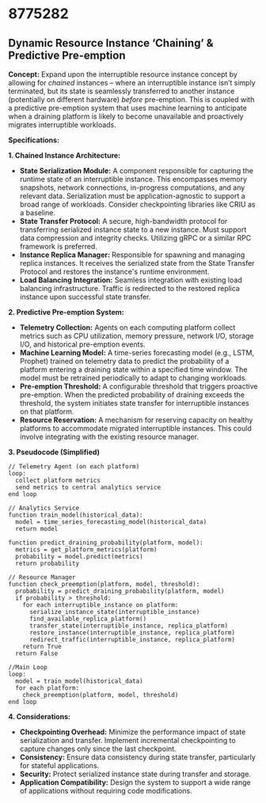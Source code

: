 # 8775282

## Dynamic Resource Instance ‘Chaining’ & Predictive Pre-emption

**Concept:** Expand upon the interruptible resource instance concept by allowing for *chained* instances – where an interruptible instance isn’t simply terminated, but its state is seamlessly transferred to another instance (potentially on different hardware) *before* pre-emption. This is coupled with a predictive pre-emption system that uses machine learning to anticipate when a draining platform is likely to become unavailable and proactively migrates interruptible workloads.

**Specifications:**

**1. Chained Instance Architecture:**

*   **State Serialization Module:** A component responsible for capturing the runtime state of an interruptible instance. This encompasses memory snapshots, network connections, in-progress computations, and any relevant data. Serialization must be application-agnostic to support a broad range of workloads.  Consider checkpointing libraries like CRIU as a baseline.
*   **State Transfer Protocol:** A secure, high-bandwidth protocol for transferring serialized instance state to a new instance. Must support data compression and integrity checks. Utilizing gRPC or a similar RPC framework is preferred.
*   **Instance Replica Manager:**  Responsible for spawning and managing replica instances.  It receives the serialized state from the State Transfer Protocol and restores the instance's runtime environment.
*   **Load Balancing Integration:** Seamless integration with existing load balancing infrastructure.  Traffic is redirected to the restored replica instance upon successful state transfer.

**2. Predictive Pre-emption System:**

*   **Telemetry Collection:** Agents on each computing platform collect metrics such as CPU utilization, memory pressure, network I/O, storage I/O, and historical pre-emption events.
*   **Machine Learning Model:** A time-series forecasting model (e.g., LSTM, Prophet) trained on telemetry data to predict the probability of a platform entering a draining state within a specified time window.  The model must be retrained periodically to adapt to changing workloads.
*   **Pre-emption Threshold:**  A configurable threshold that triggers proactive pre-emption.  When the predicted probability of draining exceeds the threshold, the system initiates state transfer for interruptible instances on that platform.
*   **Resource Reservation:**  A mechanism for reserving capacity on healthy platforms to accommodate migrated interruptible instances. This could involve integrating with the existing resource manager.

**3. Pseudocode (Simplified)**

```pseudocode
// Telemetry Agent (on each platform)
loop:
  collect platform metrics
  send metrics to central analytics service
end loop

// Analytics Service
function train_model(historical_data):
  model = time_series_forecasting_model(historical_data)
  return model

function predict_draining_probability(platform, model):
  metrics = get_platform_metrics(platform)
  probability = model.predict(metrics)
  return probability

// Resource Manager
function check_preemption(platform, model, threshold):
  probability = predict_draining_probability(platform, model)
  if probability > threshold:
    for each interruptible_instance on platform:
      serialize_instance_state(interruptible_instance)
      find_available_replica_platform()
      transfer_state(interruptible_instance, replica_platform)
      restore_instance(interruptible_instance, replica_platform)
      redirect_traffic(interruptible_instance, replica_platform)
    return True
  return False

//Main Loop
loop:
  model = train_model(historical_data)
  for each platform:
    check_preemption(platform, model, threshold)
end loop
```

**4.  Considerations:**

*   **Checkpointing Overhead:** Minimize the performance impact of state serialization and transfer.  Implement incremental checkpointing to capture changes only since the last checkpoint.
*   **Consistency:** Ensure data consistency during state transfer, particularly for stateful applications.
*   **Security:** Protect serialized instance state during transfer and storage.
*   **Application Compatibility:** Design the system to support a wide range of applications without requiring code modifications.